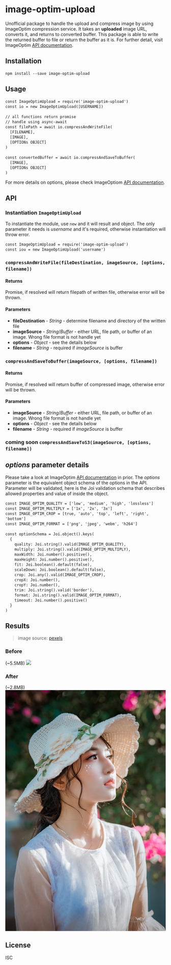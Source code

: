 # image-optim-upload
Unofficial package to handle the upload and compress image by using ImageOptim compression service. It takes an **uploaded** image URL, converts it, and returns to converted buffer. This package is able to write the returned buffer to file or return the buffer as it is. For further detail, visit ImageOptim [API documentation](https://imageoptim.com/api).

## Installation

```
npm install --save image-optim-upload
```

## Usage

```
const ImageOptimUpload = require('image-optim-upload')
const io = new ImageOptimUpload([USERNAME])

// all functions return promise
// handle using async-await
const filePath = await io.compressAndWriteFile(
  [FILENAME],
  [IMAGE], 
  [OPTIONs OBJECT]
)

const convertedBuffer = await io.compressAndSaveToBuffer(
  [IMAGE],
  [OPTIONs OBJECT]
)
```

For more details on options, please check ImageOptiom [API documentation](https://imageoptim.com/api).

## API

### Instantiation `ImageOptimUpload`

To instantiate the module, use `new` and it will result and object. The only parameter it needs is _username_ and it's required, otherwise instantiation will throw error.

```
const ImageOptimUpload = require('image-optim-upload')
const iou = new ImageOptimUpload('username')
```

### `compressAndWriteFile(fileDestination, imageSource, [options, filename])`

#### Returns
Promise, if resolved will return filepath of written file, otherwise error will be thrown.

#### Parameters
- **fileDestination** - _String_ - determine filename and directory of the written file
- **imageSource** - _String_/_Buffer_ - either URL, file path, or buffer of an image. Wrong file format is not handle yet
- **options** - _Object_ - see the details below
- **filename** - _String_ - required if _imageSource_ is buffer

### `compressAndSaveToBuffer(imageSource, [options, filename])`

#### Returns
Promise, if resolved will return buffer of compressed image, otherwise error will be thrown.

#### Parameters
- **imageSource** - _String_/_Buffer_ - either URL, file path, or buffer of an image. Wrong file format is not handle yet
- **options** - _Object_ - see the details below
- **filename** - _String_ - required if _imageSource_ is buffer

### **coming soon** `compressAndSaveToS3(imageSource, [options, filename])`

## _options_  parameter details

Please take a look at ImageOptim [API documentation](https://imageoptim.com/api) in prior. The _options_ parameter is the equivalent object schema of the options in the API. Parameter will be validated, here is the Joi validation schema that describes allowed properties and value of inside the object.

```
const IMAGE_OPTIM_QUALITY = ['low', 'medium', 'high', 'lossless']
const IMAGE_OPTIM_MULTIPLY = ['1x', '2x', '3x']
const IMAGE_OPTIM_CROP = [true, 'auto', 'top', 'left', 'right', 'bottom']
const IMAGE_OPTIM_FORMAT = ['png', 'jpeg', 'webm', 'h264']

const optionSchema = Joi.object().keys(
  {
    quality: Joi.string().valid(IMAGE_OPTIM_QUALITY),
    multiply: Joi.string().valid(IMAGE_OPTIM_MULTIPLY),
    maxWidth: Joi.number().positive(),
    maxHeight: Joi.number().positive(),
    fit: Joi.boolean().default(false),
    scaleDown: Joi.boolean().default(false),
    crop: Joi.any().valid(IMAGE_OPTIM_CROP),
    cropX: Joi.number(),
    cropY: Joi.number(),
    trim: Joi.string().valid('border'),
    format: Joi.string().valid(IMAGE_OPTIM_FORMAT),
    timeout: Joi.number().positive()
  }
)
```

## Results

> image source: [pexels](https://pexels.com)

### Before
(~5.5MB)
![](https://d3hrdje48va8xr.cloudfront.net/stage/products/1551161989445_mqyxg4IpWLguvGw2.jpeg)

### After
(~2.8MB)
![](compress-class-1.jpeg)

## License
ISC